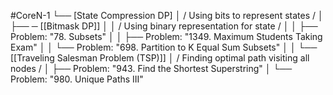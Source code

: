 #CoreN-1
└── [State Compression DP]
    │   / Using bits to represent states /
    │
    ├── ─ [[Bitmask DP]]
    │   │   / Using binary representation for state /
    │   │   ├── Problem: "78. Subsets"
    │   │   ├── Problem: "1349. Maximum Students Taking Exam"
    │   │   └── Problem: "698. Partition to K Equal Sum Subsets"
    │   │
    └── [[Traveling Salesman Problem (TSP)]]
        │   / Finding optimal path visiting all nodes /
        │   ├── Problem: "943. Find the Shortest Superstring"
        │   └── Problem: "980. Unique Paths III"
